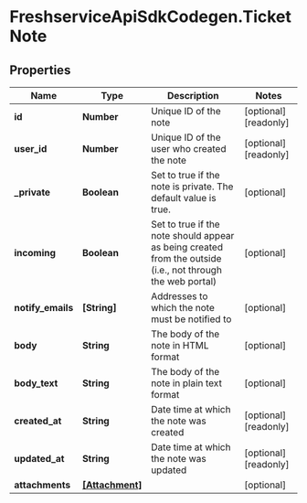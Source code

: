# FreshserviceApiSdkCodegen.TicketNote

## Properties

| Name              | Type                              | Description                                                                                                | Notes                 |
| ----------------- | --------------------------------- | ---------------------------------------------------------------------------------------------------------- | --------------------- |
| **id**            | **Number**                        | Unique ID of the note                                                                                      | [optional] [readonly] |
| **user_id**       | **Number**                        | Unique ID of the user who created the note                                                                 | [optional] [readonly] |
| **\_private**     | **Boolean**                       | Set to true if the note is private. The default value is true.                                             | [optional]            |
| **incoming**      | **Boolean**                       | Set to true if the note should appear as being created from the outside (i.e., not through the web portal) | [optional]            |
| **notify_emails** | **[String]**                      | Addresses to which the note must be notified to                                                            | [optional]            |
| **body**          | **String**                        | The body of the note in HTML format                                                                        | [optional]            |
| **body_text**     | **String**                        | The body of the note in plain text format                                                                  | [optional]            |
| **created_at**    | **String**                        | Date time at which the note was created                                                                    | [optional] [readonly] |
| **updated_at**    | **String**                        | Date time at which the note was updated                                                                    | [optional] [readonly] |
| **attachments**   | [**[Attachment]**](Attachment.md) |                                                                                                            | [optional]            |
